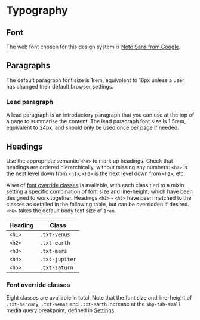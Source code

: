 # Typography

## Font

The web font chosen for this design system is [Noto Sans from Google](https://www.google.com/get/noto/).

## Paragraphs

The default paragraph font size is 1rem, equivalent to 16px unless a user has changed their default browser settings.

### Lead paragraph

A lead paragraph is an introductory paragraph that you can use at the top of a page to summarise the content. The lead paragraph font size is 1.5rem, equivalent to 24px, and should only be used once per page if needed.

<example title="Lead paragraph" src="components/lead.html.twig" />

## Headings

Use the appropriate semantic `<h#>` to mark up headings. Check that headings are ordered hierarchically, without missing any numbers: `<h2>` is the next level down from `<h1>`, `<h3>` is the next level down from `<h2>`, etc.

A set of [font override classes](#font-override-classes) is available, with each class tied to a mixin setting a specific combination of font size and line-height, which have been designed to work together. Headings `<h1>` - `<h5>` have been matched to the classes as detailed in the following table, but can be overridden if desired. `<h6>` takes the default body text size of `1rem`.

Heading | Class
------- | -----
`<h1>`  | `.txt-venus`
`<h2>`  | `.txt-earth`
`<h3>`  | `.txt-mars`
`<h4>`  | `.txt-jupiter`
`<h5>`  | `.txt-saturn`

### Font override classes

Eight classes are available in total. Note that the font size and line-height of `.txt-mercury`, `.txt-venus` and `.txt-earth` increase at the `$bp-tab-small` media query breakpoint, defined in [Settings](../settings/README.md).

<example title="Font override classes" src="components/font-overrides.html.twig" />